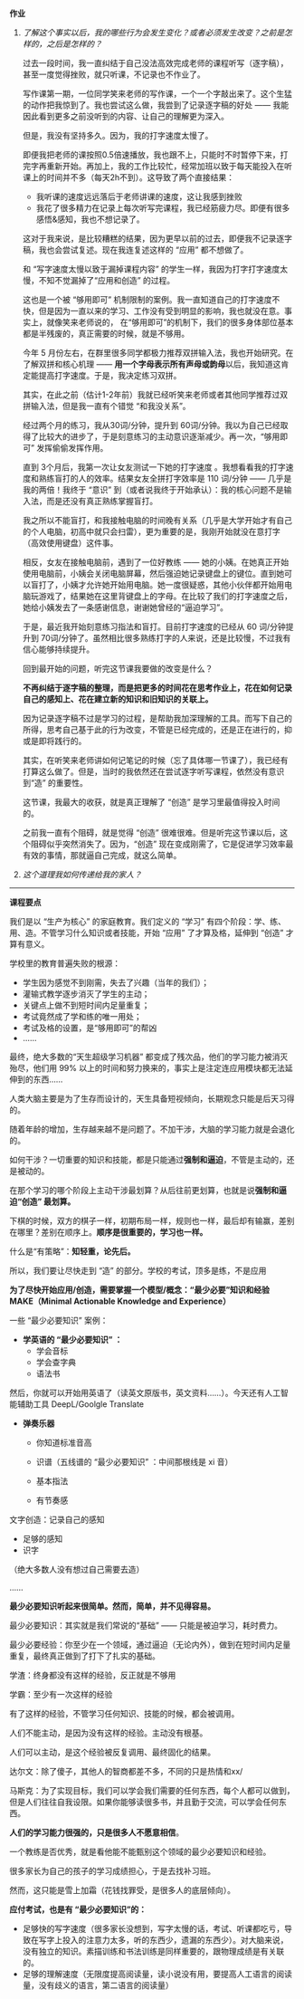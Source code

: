 **作业**

1. *了解这个事实以后，我的哪些行为会发生变化？或者必须发生改变？之前是怎样的，之后是怎样的？*

   过去一段时间，我一直纠结于自己没法高效完成老师的课程听写（逐字稿），甚至一度觉得挫败，就只听课，不记录也不作业了。

   写作课第一期，一位同学笑来老师的写作课，一个一个字敲出来了。这个生猛的动作把我惊到了。我也尝试这么做，我尝到了记录逐字稿的好处 —— 我能因此看到更多之前没听到的内容、让自己的理解更为深入。

   但是，我没有坚持多久。因为，我的打字速度太慢了。

   即便我把老师的课按照0.5倍速播放，我也跟不上，只能时不时暂停下来，打完字再重新开始。再加上，我的工作比较忙，经常加班以致于每天能投入在听课上的时间并不多（每天2h不到）。这导致了两个直接结果：

   - 我听课的速度远远落后于老师讲课的速度，这让我感到挫败
   - 我花了很多精力在记录上每次听写完课程，我已经筋疲力尽。即便有很多感悟&感知，我也不想记录了。

   这对于我来说，是比较糟糕的结果，因为更早以前的过去，即便我不记录逐字稿，我也会尝试复述。现在我连复述这样的 “应用” 都不想做了。

   和 “写字速度太慢以致于漏掉课程内容” 的学生一样，我因为打字打字速度太慢，不知不觉漏掉了“应用和创造” 的过程。

   这也是一个被 “够用即可” 机制限制的案例。我一直知道自己的打字速度不快，但是因为一直以来的学习、工作没有受到明显的影响，我也就没在意。事实上，就像笑来老师说的， 在“够用即可”的机制下，我们的很多身体部位基本都是半残废的，真正需要的时候，就是不够用。

   今年 5 月份左右，在群里很多同学都极力推荐双拼输入法，我也开始研究。在了解双拼和核心机理 —— **用一个字母表示所有声母或韵母**以后，我知道这肯定能提高打字速度。于是，我决定练习双拼。

   其实，在此之前（估计1-2年前）我就已经听笑来老师或者其他同学推荐过双拼输入法，但是我一直有个错觉 “和我没关系”。

   经过两个月的练习，我从30词/分钟，提升到 60词/分钟。我以为自己已经取得了比较大的进步了，于是刻意练习的主动意识逐渐减少。再一次，“够用即可” 发挥偷偷发挥作用。

   直到 3个月后，我第一次让女友测试一下她的打字速度 。我想看看我的打字速度和熟练盲打的人的效率。结果女友全拼打字效率是 110 词/分钟 —— 几乎是我的两倍！我终于 “意识” 到（或者说我终于开始承认）：我的核心问题不是输入法，而是还没有真正熟练掌握盲打。

   我之所以不能盲打，和我接触电脑的时间晚有关系（几乎是大学开始才有自己的个人电脑，初高中就只会扫雷），更为重要的是，我刚开始就没在意打字（高效使用键盘）这件事。

   相反，女友在接触电脑前，遇到了一位好教练 —— 她的小姨。在她真正开始使用电脑前，小姨会关闭电脑屏幕，然后强迫她记录键盘上的键位。直到她可以盲打了，小姨才允许她开始用电脑。她一度很疑惑，其他小伙伴都开始用电脑玩游戏了，结果她在这里背键盘上的字母。在比较了我们的打字速度之后，她给小姨发去了一条感谢信息，谢谢她曾经的“逼迫学习”。

   于是，最近我开始刻意练习指法和盲打。目前打字速度的已经从 60 词/分钟提升到 70词/分钟了。虽然相比很多熟练打字的人来说，还是比较慢，不过我有信心能够持续提升。

   回到最开始的问题，听完这节课我要做的改变是什么？

   **不再纠结于逐字稿的整理，而是把更多的时间花在思考作业上，花在如何记录自己的感知上、花在建立新的知识和旧知识的关联上。**

   因为记录逐字稿不过是学习的过程，是帮助我加深理解的工具。而写下自己的所得，思考自己基于此的行为改变，不管是已经完成的，还是正在进行的，抑或是即将践行的。

   其实，在听笑来老师讲如何记笔记的时候（忘了具体哪一节课了），我已经有打算这么做了。但是，当时的我依然还在尝试逐字听写课程，依然没有意识到“造” 的重要性。

   这节课，我最大的收获，就是真正理解了 “创造” 是学习里最值得投入时间的。

   之前我一直有个阻碍，就是觉得 “创造” 很难很难。但是听完这节课以后，这个阻碍似乎突然消失了。因为，“创造” 现在变成刚需了，它是促进学习效率最有效的事情，那就逼自己完成，就这么简单。

   

2. *这个道理我如何传递给我的家人？*

   

----

**课程要点**

我们是以 “生产为核心” 的家庭教育。我们定义的 “学习” 有四个阶段：学、练、用、造。不管学习什么知识或者技能，开始 “应用” 了才算及格，延伸到 “创造” 才算有意义。

学校里的教育普遍失败的根源：

- 学生因为感觉不到刚需，失去了兴趣（当年的我们）；
- 灌输式教学逐步消灭了学生的主动；
- 关键点上做不到短时间内足量重复；
- 考试竟然成了学和练的唯一用处；
- 考试及格的设置，是“够用即可”的帮凶
- ……

最终，绝大多数的“天生超级学习机器” 都变成了残次品，他们的学习能力被消灭殆尽，他们用 99% 以上的时间和努力换来的，事实上是注定连应用模块都无法延伸到的东西……

人类大脑主要是为了生存而设计的，天生具备短视倾向，长期观念只能是后天习得的。

随着年龄的增加，生存越来越不是问题了。不加干涉，大脑的学习能力就是会退化的。

如何干涉？一切重要的知识和技能，都是只能通过**强制和逼迫**，不管是主动的，还是被动的。

在那个学习的哪个阶段上主动干涉最划算？从后往前更划算，也就是说**强制和逼迫“创造” 最划算。**

下棋的时候，双方的棋子一样，初期布局一样，规则也一样，最后却有输赢，差别在哪里？差别在顺序上。**顺序是很重要的，学习也一样。**

什么是“有策略”：**知轻重，论先后。**

所以，我们要让尽快走到 “造” 的部分。学校的考试，顶多是练，不是应用

**为了尽快开始应用/创造，需要掌握一个模型/概念：“最少必要”知识和经验 MAKE（Minimal Actionable Knowledge and Experience）**

一些 “最少必要知识” 案例：

- **学英语的 “最少必要知识” ：**
  - 学会音标
  - 学会查字典
  - 语法书

然后，你就可以开始用英语了（读英文原版书，英文资料……）。今天还有人工智能辅助工具 DeepL/Goolgle Translate

- **弹奏乐器**

  - 你知道标准音高

  - 识谱（五线谱的 “最少必要知识” ：中间那根线是 xi 音）

  - 基本指法

  - 有节奏感

文字创造：记录自己的感知

- 足够的感知
- 识字

（绝大多数人没有想过自己需要去造）

……

**最少必要知识听起来很简单。然而，简单，并不见得容易。**

最少必要知识：其实就是我们常说的“基础” —— 只能是被迫学习，耗时费力。

最少必要经验：你至少在一个领域，通过逼迫（无论内外），做到在短时间内足量重复，最终真正做到了打下了扎实的基础。

学渣：终身都没有这样的经验，反正就是不够用

学霸：至少有一次这样的经验

有了这样的经验，不管学习任何知识、技能的时候，都会被调用。

人们不能主动，是因为没有这样的经验。主动没有根基。

人们可以主动，是这个经验被反复调用、最终固化的结果。

达尔文：除了傻子，其他人的智商都差不多，不同的只是热情和xx/

马斯克：为了实现目标，我们可以学会我们需要的任何东西，每个人都可以做到，但是人们往往自我设限。如果你能够读很多书，并且勤于交流，可以学会任何东西。

**人们的学习能力很强的，只是很多人不愿意相信**。

一个教练是否优秀，就是看他能不能甄别这个领域的最少必要知识和经验。

很多家长为自己的孩子的学习成绩担心，于是去找补习班。

然而，这只能是雪上加霜（花钱找罪受，是很多人的底层倾向）。

**应付考试，也是有 “最少必要知识”的：**

- 足够快的写字速度（很多家长没想到，写字太慢的话，考试、听课都吃亏，导致在写字上投入的注意力太多，听的东西少，遗漏的东西少）。对大脑来说，没有独立的知识。素描训练和书法训练是同样重要的，跟物理成绩是有关联的。
- 足够的理解速度（无限度提高阅读量，读小说没有用，要提高人工语言的阅读量，没有歧义的语言，第二语言的阅读量）


